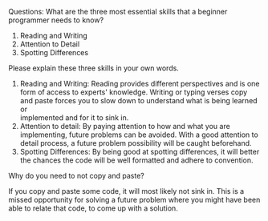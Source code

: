 Questions:
What are the three most essential skills that a beginner programmer needs to know?

1.  Reading and Writing
2.  Attention to Detail
3.  Spotting Differences

Please explain these three skills in your own words.

1.  Reading and Writing: Reading provides different perspectives and is one form of access to experts' knowledge.
    Writing or typing verses copy and paste forces you to slow down to understand what is being learned or  
    implemented and for it to sink in.
2.  Attention to detail: By paying attention to how and what you are implementing, future problems can be avoided. With
    a good attention to detail process, a future problem possibility will be caught beforehand.
3.  Spotting Differences: By being good at spotting differences, it will better the chances the code will be well formatted 
    and adhere to convention.

Why do you need to not copy and paste?

If you copy and paste some code, it will most likely not sink in. This is a missed opportunity for solving a future
problem where you might have been able to relate that code, to come up with a solution.


